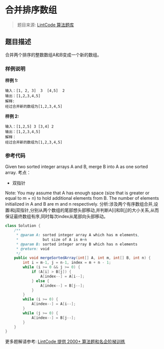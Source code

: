 # 合并排序数组
 > 题目来源: [LintCode 算法题库](https://www.lintcode.com/problem/merge-sorted-array/?utm_source=sc-github-wzz)
 ## 题目描述
 合并两个排序的整数数组A和B变成一个新的数组。
 ### 样例说明
 **样例 1:**
```
输入：[1, 2, 3]  3  [4,5]  2
输出：[1,2,3,4,5]
解释:
经过合并新的数组为[1,2,3,4,5]
```
**样例 2:**
```
输入：[1,2,5] 3 [3,4] 2
输出：[1,2,3,4,5]
解释：
经过合并新的数组为[1,2,3,4,5]
```
 ### 参考代码
 Given two sorted integer arrays A and B, merge B into A as one sorted array.
考点：
* 双指针

Note:
You may assume that A has enough space (size that is greater or equal to m + n) to hold additional elements from B. The number of elements initialized in A and B are m and n respectively.
分析:涉及两个有序数组合并,设置i和j双指针,分别从两个数组的尾部想头部移动,并判断A[i]和B[j]的大小关系,从而保证最终数组有序,同时每次index从尾部向头部移动。
```java
class Solution {
    /**
     * @param A: sorted integer array A which has m elements, 
     *           but size of A is m+n
     * @param B: sorted integer array B which has n elements
     * @return: void
     */
    public void mergeSortedArray(int[] A, int m, int[] B, int n) {
        int i = m-1, j = n-1, index = m + n - 1;
        while (i >= 0 && j >= 0) {
            if (A[i] > B[j]) {
                A[index--] = A[i--];
            } else {
                A[index--] = B[j--];
            }
        }
        while (i >= 0) {
            A[index--] = A[i--];
        }
        while (j >= 0) {
            A[index--] = B[j--];
        }
    }
}
```
 更多题解请参考: [LintCode 提供 2000+ 算法题和名企阶梯训练](https://www.lintcode.com/problem/?utm_source=sc-github-wzz)
